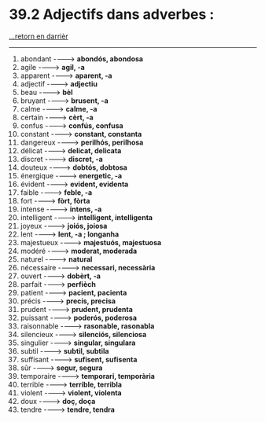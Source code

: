 # 39.2 Adjectifs dans adverbes : 

[...retorn en darrièr](../../../menu_fiches.md)

---

1. abondant  ----> **abondós, abondosa**
2. agile   ----> **agil, -a**
3. apparent   ----> **aparent, -a**
5. adjectif   ----> **adjectiu**
5. beau   ----> **bèl**
6. bruyant   ----> **brusent, -a**
7. calme   ----> **calme, -a**
8. certain   ----> **cèrt, -a**
10. confus   ----> **confús, confusa**
11. constant   ----> **constant, constanta**
13. dangereux   ----> **perilhós, perilhosa**
14. délicat   ----> **delicat, delicata**
15. discret   ----> **discret, -a**
16. douteux   ----> **dobtós, dobtosa**
17. énergique   ----> **energetic, -a**
18. évident   ----> **evident, evidenta**
19. faible   ----> **feble, -a**
20. fort   ----> **fòrt, fòrta**
23. intense   ----> **intens, -a**
24. intelligent   ----> **intelligent, intelligenta**
25. joyeux   ----> **joiós, joiosa**
26. lent   ----> **lent, -a ; longanha**
27. majestueux   ----> **majestuós, majestuosa**
28. modéré   ----> **moderat, moderada**
29. naturel   ----> **natural**
30. nécessaire   ----> **necessari, necessària**
31. ouvert   ----> **dobèrt, -a**
32. parfait   ----> **perfièch**
33. patient   ----> **pacient, pacienta**
34. précis   ----> **precís, precisa**
35. prudent   ----> **prudent, prudenta**
36. puissant   ----> **poderós, poderosa**
37. raisonnable   ----> **rasonable, rasonabla**
40. silencieux   ----> **silenciós, silenciosa**
41. singulier   ----> **singular, singulara**
42. subtil   ----> **subtil, subtila**
43. suffisant   ----> **sufisent, sufisenta**
44. sûr   ----> **segur, segura**
45. temporaire   ----> **temporari, temporària**
46. terrible   ----> **terrible, terribla**
49. violent  ----> **violent, violenta**
50. doux ----> **doç, doça**
51. tendre ----> **tendre, tendra**